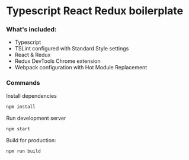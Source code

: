 # Typescript React Redux boilerplate

### What's included:
- Typescript
- TSLint configured with Standard Style settings
- React & Redux
- Redux DevTools Chrome extension
- Webpack configuration with Hot Module Replacement

### Commands

Install dependencies
```bash
npm install
```

Run development server
```bash
npm start
```

Build for production:
```bash
npm run build
```